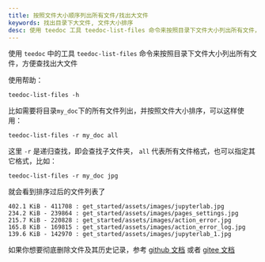 ```yaml
---
title: 按照文件大小顺序列出所有文件/找出大文件
keywords: 找出目录下大文件, 文件大小排序
desc: 使用 teedoc 工具 teedoc-list-files 命令来按照目录下文件大小列出所有文件，方便查找出大文件
---
```


使用 `teedoc` 中的工具 `teedoc-list-files` 命令来按照目录下文件大小列出所有文件，方便查找出大文件

使用帮助：
```
teedoc-list-files -h
```

比如需要将目录`my_doc`下的所有文件列出，并按照文件大小排序，可以这样使用：

```
teedoc-list-files -r my_doc all
```

这里 `-r` 是递归查找，即会查找子文件夹， `all` 代表所有文件格式，也可以指定其它格式，比如：

```
teedoc-list-files -r my_doc jpg
```

就会看到排序过后的文件列表了
```
402.1 KiB - 411708 : get_started/assets/images/jupyterlab.jpg
234.2 KiB - 239864 : get_started/assets/images/pages_settings.jpg
215.7 KiB - 220828 : get_started/assets/images/action_error.jpg
165.8 KiB - 169815 : get_started/assets/images/action_error_log.jpg
139.6 KiB - 142970 : get_started/assets/images/jupyterlab_1.jpg
```


如果你想要彻底删除文件及其历史记录，参考 [github 文档](https://docs.github.com/en/authentication/keeping-your-account-and-data-secure/removing-sensitive-data-from-a-repository) 或者 [gitee 文档](https://gitee.com/help/articles/4232#article-header2)



